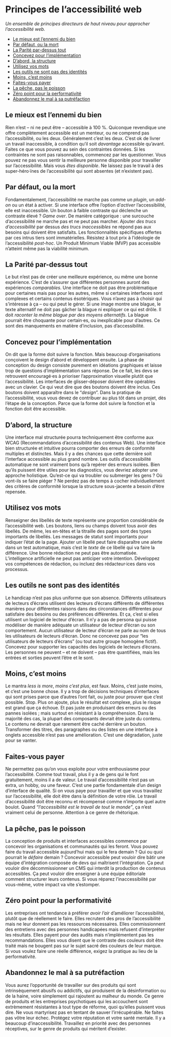 # Principes de l’accessibilité web

_Un ensemble de principes directeurs de haut niveau pour approcher l’accessibilité web._

* [Le mieux est l’ennemi du bien](#le-mieux-est-lennemi-du-bien)
* [Par défaut, ou la mort](#par-défaut-ou-la-mort)
* [La Parité par-dessus tout](#la-parité-par-dessus-tout)
* [Concevez pour l’implémentation](#concevez-pour-limplémentation)
* [D’abord, la structure](#dabord-la-structure)
* [Utilisez vos mots](#utilisez-vos-mots)
* [Les outils ne sont pas des identités](#les-outils-ne-sont-pas-des-identités)
* [Moins, c’est moins](#moins-cest-moins)
* [Faites-vous payer](#faites-vous-payer)
* [La pêche, pas le poisson](#la-pêche-pas-le-poisson)
* [Zéro point pour la performativité](#zéro-point-pour-la-performativité)
* [Abandonnez le mal à sa putréfaction](#abandonnez-le-mal-à-sa-putréfaction)

## Le mieux est l’ennemi du bien

Rien n’est – ni ne peut être – accessible à 100 %. Quiconque revendique une offre complètement accessible est un menteur, ou ne comprend pas l’accessibilité, ou les deux. Généralement c’est les deux. C’est ok de livrer un travail inaccessible, à condition qu’il soit _davantage_ accessible qu’avant. Faites ce que vous pouvez au sein des contraintes données. Si les contraintes ne sont pas raisonnables, commencez par les questionner. Vous pouvez ne pas vous sentir la meilleure personne disponible pour travailler sur l’accessibilité. Mais vous _êtes disponible_. Ne laissez pas le travail à des super-héro·ïnes de l’accessibilité qui sont absentes (et n’existent pas).

## Par défaut, ou la mort

Fondamentalement, l’accessibilité ne marche pas comme un <i lang="en">plugin</i>, un <i lang="en">add-on</i> ou un état à activer. Si une interface offre l’option d’_activer_ l’accessibilité, elle est inaccessible. Un bouton à faible contraste qui déclenche un contraste élevé ? <i lang="en">Game over</i>. De manière catégorique : une surcouche d’accessibilité ne marche pas et ne peut pas marcher. Ajouter _des trucs d’accessibilité_ par dessus _des trucs inaccessibles_ ne répond pas aux besoins qui doivent être satisfaits. Les fonctionnalités spécifiques offertes par ces intrus tiers sont immatérielles. Résistez à tout prix à l’idéologie de l’accessibilité _post-hoc_. Un Produit Minimum Viable (MVP) pas accessible n’atteint même pas la viabilité minimum.

## La Parité par-dessus tout

Le but n’est pas de créer une meilleure expérience, ou même une bonne expérience. C’est de s’assurer que différentes personnes auront des expériences _comparables_. Une interface ne doit pas être problématique pour certaines mais pas pour les autres, même si certaines interfaces sont complexes et certains contenus ésotériques. Vous n’avez pas à choisir qui s’intéresse à ça – ou qui peut le gérer. Si une image montre une blague, le texte alternatif ne doit pas gâcher la blague ni expliquer ce qui est drôle. Il doit _raconter la même blague par des moyens alternatifs_. La blague pourrait être choquante pour certain·es, ou inexplicable pour d’autres. Ce sont des manquements en matière d’inclusion, pas d’accessibilité.

## Concevez pour l’implémentation

On dit que la forme doit suivre la fonction. Mais beaucoup d’organisations conçoivent le design d’abord et développent ensuite. La phase de conception du design consiste purement en idéations graphiques et laisse trop de questions d’implémentation sans réponse. De ce fait, les devs se retrouvent encouragé·es à prioriser l’approximation visuelle plutôt que l’accessibilité. Les interfaces de glisser-déposer doivent être opérables avec un clavier. Ce qui veut dire que des boutons doivent être inclus. Ces boutons doivent apparaître dans le “_design_”. Dans la pratique de l’accessibilité, vous vous devez de contribuer au plus tôt dans un projet, dès l’étape de la conception. Parce que la forme doit suivre la fonction et la fonction doit être accessible.

## D’abord, la structure

Une interface mal structurée pourra techniquement être conforme aux <abbr>WCAG</abbr>  (Recommandations d’accessibilité des contenus Web). Une interface bien structurée et intuitive pourra comporter des erreurs de conformité multiples et distinctes. Mais il y a des chances que cette dernière soit l’interface accessible au plus grand nombre. Les outils d’accessibilité automatique ne sont vraiment bons qu’à repérer des erreurs isolées. Bien qu’ils puissent être utiles pour les diagnostics, vous devriez adopter une approche holistique. Qu’est-ce qui va troubler ou submerger les gens ? Où vont-ils se faire piéger ? Ne perdez pas de temps à cocher individuellement des critères de conformité lorsque la structure sous-jacente a besoin d’être repensée.

## Utilisez vos mots

Renseigner des libellés de texte représente une proportion considérable de l’accessibilité web. Les boutons, liens ou champs doivent tous avoir des libellés. De même, les en-têtes et la titraille des pages sont des types importants de libellés. Les messages de statut sont importants pour indiquer l’état de la page. Ajouter un libellé peut faire disparaître une alerte dans un test automatique, mais c’est le _texte_ de ce libellé qui va faire la différence. Une bonne rédaction ne peut pas être automatisée. L’intelligence artificielle ne peut pas anticiper votre intention. Développez vos compétences de rédaction, ou incluez des rédacteur·ices dans vos processus.

## Les outils ne sont pas des identités

Le handicap n’est pas plus uniforme que son absence. Différents utilisateurs de lecteurs d’écrans utilisent des lecteurs d’écrans différents de différentes manières pour différentes raisons dans des circonstances différentes pour satisfaire des besoins ou des préférences différentes. Et ça, c’est si elles utilisent un logiciel de lecteur d’écran. Il n’y a pas de persona qui puisse modéliser de manière adéquate un utilisateur de lecteur d’écran ou son comportement. Aucun utilisateur de lecteur d’écran ne parle au nom de tous les utilisateurs de lecteurs d’écran. Donc ne concevez pas pour “les utilisateurs de lecteurs d’écrans” (ou tout autre groupe homogène fictif). Concevez pour supporter les capacités des logiciels de lecteurs d’écrans. Les personnes ne peuvent – et ne doivent – pas être quantifiées, mais les entrées et sorties peuvent l’être et le sont.

## Moins, c’est moins

Le mantra <i lang="en">less is more</i>, _moins c’est plus_, est faux. Moins, c’est juste moins, et c’est une bonne chose. Il y a trop de décisions techniques d’interfaces qui sont prises parce que d’autres l’ont fait, ou juste pour prouver que c’est possible. Stop. Plus on ajoute, plus le résultat est complexe, plus le risque est grand que ça échoue. Et pas juste en produisant des erreurs ou des pannes isolées ; mais surtout en résistant à la compréhension. Dans la majorité des cas, la plupart des composants devrait être juste du contenu. Le contenu ne devrait que rarement être caché derrière un bouton. Transformer des titres, des paragraphes ou des listes en une interface à onglets accessible n’est pas une amélioration. C’est une dégradation, juste pour se vanter.

## Faites-vous payer

Ne permettez pas qu’on vous exploite pour votre enthousiasme pour l’accessibilité. Comme tout travail, plus il y a de gens qui le font gratuitement, moins il a de valeur. Le travail d’accessibilité n’est pas un extra, un hobby, ou une faveur. C’est une partie fondamentale d’un design d’interface de qualité. Si on vous paye pour travailler et que vous travaillez sur l’accessibilité, elle doit être dans la définition de votre rôle. Le travail d’accessibilité doit être reconnu et récompensé comme n’importe quel autre boulot. Quand _“l’accessibilité est le travail de tout le monde”_, ça n’est vraiment celui de personne. Attention à ce genre de rhétorique.

## La pêche, pas le poisson

La conception de produits et interfaces accessibles commence par concevoir les organisations et communautés qui les feront. Vous pouvez faire du travail accessible aujourd’hui mais qui le fera demain ? Qui ou quoi pourrait le _défaire_ demain ? Concevoir accessible peut vouloir dire bâtir une équipe d’intégration composée de devs qui maîtrisent l’intégration. Ça peut vouloir dire décommissionner un CMS qui interdit la production de contenus accessibles. Ça peut vouloir dire enseigner à une équipe éditoriale comment structurer leurs contenus. Si vous réparez l’inaccessibilité par vous-même, votre impact va vite s’estomper.

## Zéro point pour la performativité

Les entreprises ont tendance à préférer _avoir l’air_ d’améliorer l’accessibilité, plutôt que de réellement le faire. Elles recrutent des pros de l’accessibilité mais ne leur donnent pas les ressources nécessaires. Elles commissionnent des entretiens avec des personnes handicapées mais refusent d’interpréter les résultats. Elles payent pour des audits mais n’implémentent pas les recommandations. Elles vous disent que le contraste des couleurs doit être traité mais ne bougent pas sur le sujet sacré des couleurs de leur marque. Si vous voulez faire une réelle différence, exigez la pratique au lieu de la performativité.

## Abandonnez le mal à sa putréfaction

Vous aurez l’opportunité de travailler sur des produits qui sont intrinsèquement abusifs ou addictifs, qui produisent de la désinformation ou de la haine, voire simplement qui rajoutent au malheur du monde. Ce genre de produits et les entreprises psychotiques qui les accouchent sont extrèmement résistantes à tout type de réforme, quoi qu’elles puissent vous dire. Ne vous martyrisez pas en tentant de sauver l’irrécupérable. Ne faites pas vôtre leur échec. Protégez votre réputation et votre santé mentale. Il y a beaucoup d’inaccessibilité. Travaillez en priorité avec des personnes réceptives, sur le genre de produits qui méritent d’exister.
